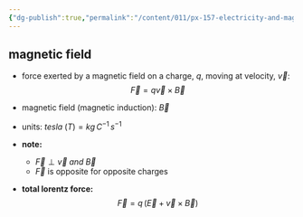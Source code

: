 ```yaml
---
{"dg-publish":true,"permalink":"/content/011/px-157-electricity-and-magnetism/px-157-c-magnetic-fields/px-157-c1a-the-lorentz-force/","noteIcon":"1","created":"2025-08-27T13:14:04.766+01:00","updated":"2024-11-26T20:09:14.000+00:00"}
---
```


## magnetic field
- force exerted by a magnetic field on a charge, $q$, moving at velocity, $\vec v:$
$$\vec F = q\vec v \times \vec B$$
- magnetic field (magnetic induction): $\vec B$
- units: $tesla\;(T)= kg\,C^{-1}\,s^{-1}$

- **note:** 
	- $\vec F \perp \vec v \;and\; \vec B$
	- $\vec F$ is opposite for opposite charges

- **total lorentz force:**
$$
\vec F = q\,(\vec E + \vec v \times \vec B)
$$
